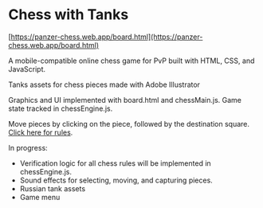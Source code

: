 # Chess with Tanks
[https://panzer-chess.web.app/board.html](https://panzer-chess.web.app/board.html)

A mobile-compatible online chess game for PvP built with HTML, CSS, and JavaScript.

Tanks assets for chess pieces made with Adobe Illustrator

Graphics and UI implemented with board.html and chessMain.js. Game state tracked in chessEngine.js. 

Move pieces by clicking on the piece, followed by the destination square.
[Click here for rules](https://en.wikipedia.org/wiki/Rules_of_chess).

In progress:
- Verification logic for all chess rules will be implemented in chessEngine.js.
- Sound effects for selecting, moving, and capturing pieces.
- Russian tank assets
- Game menu